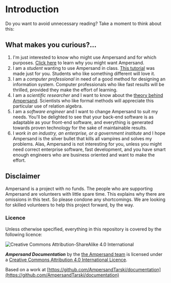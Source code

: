 # Introduction

Do you want to avoid unnecessary reading? Take a moment to think about this:

## What makes you curious?...

1. I'm just interested to know who might use Ampersand and for which purposes. [Click here](why-ampersand/) to learn why you might want Ampersand.
2. I am a _student_ wanting to use Ampersand in class. [This tutorial](tutorial-rap3/) was made just for you. Students who like something different will love it.
3. I am a _computer professional_ in need of a good method for designing an information system. Computer professionals who like fast results will be thrilled, provided they make the effort of learning.
4. I am a _scientific researcher_ and I want to know about the [theory behind Ampersand](the-language-ampersand/terms/). Scientists who like formal methods will appreciate this particular use of relation algebra.
5. I am a _software engineer_ and I want to change Ampersand to suit my needs. You'll be delighted to see that your back-end software is as adaptable as your front-end software, and everything is generated towards proven technology for the sake of maintainable results.
6. I _work in an industry, an enterprise, or a government institute_ and I hope Ampersand is the silver bullet that kills all vampires and solves my problems. Alas, Ampersand is not interesting for you, unless you might need correct enterprise software, fast development, and you have smart enough engineers who are business oriented and want to make the effort.

## Disclaimer

Ampersand is a project with no funds. The people who are supporting Ampersand are volunteers with little spare time. This explains why there are omissions in this text. So please condone any shortcomings. We are looking for skilled volunteers to help this project forward, by the way.

### Licence

Unless otherwise specified, everything in this repository is covered by the following licence:

![Creative Commons Attribution-ShareAlike 4.0 International](https://licensebuttons.net/l/by-sa/4.0/88x31.png)

_**Ampersand Documentation**_ by the [the Ampersand team](https://www.gitbook.com/@ampersandtarski) is licensed under a [Creative Commons Attribution 4.0 International Licence](http://creativecommons.org/licenses/by-sa/4.0/).

Based on a work at [https://github.com/AmpersandTarski/documentation](https://github.com/AmpersandTarski/documentation)

